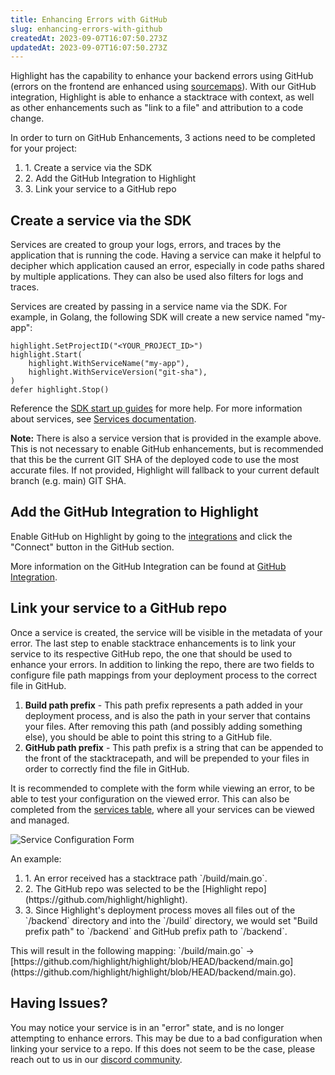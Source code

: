 ```yaml
---
title: Enhancing Errors with GitHub
slug: enhancing-errors-with-github
createdAt: 2023-09-07T16:07:50.273Z
updatedAt: 2023-09-07T16:07:50.273Z
---
```


Highlight has the capability to enhance your backend errors using GitHub (errors on the frontend are enhanced using [sourcemaps](./sourcemaps.md)). With our GitHub
integration, Highlight is able to enhance a stacktrace with context, as well as other enhancements such as "link to a file" and attribution to a code change.


In order to turn on GitHub Enhancements, 3 actions need to be completed for your project:
<ol>
  <li>1. Create a service via the SDK</li>
  <li>2. Add the GitHub Integration to Highlight</li>
  <li>3. Link your service to a GitHub repo</li>
</ol>

## Create a service via the SDK
Services are created to group your logs, errors, and traces by the application that is running the code. Having a service can make it helpful to decipher
which application caused an error, especially in code paths shared by multiple applications. They can also be used also filters for logs and traces.

Services are created by passing in a service name via the SDK. For example, in Golang, the following SDK will create a new service named "my-app":
```
highlight.SetProjectID("<YOUR_PROJECT_ID>")
highlight.Start(
    highlight.WithServiceName("my-app"),
    highlight.WithServiceVersion("git-sha"),
)
defer highlight.Stop()
```

Reference the [SDK start up guides](../../../getting-started/1_overview.md) for more help. For more information about services, see [Services documentation](../../6_product-features/3_general-features/services.md).

<b>Note:</b> There is also a service version that is provided in the example above. This is not necessary to enable GitHub enhancements, but is recommended that this be the
current GIT SHA of the deployed code to use the most accurate files. If not provided, Highlight will fallback to your current default branch (e.g. main) GIT SHA.

## Add the GitHub Integration to Highlight
Enable GitHub on Highlight by going to the [integrations](https://app.highlight.io/integrations) and click the "Connect" button in the GitHub section.

More information on the GitHub Integration can be found at [GitHub Integration](../../7_integrations/github-integration.md).

## Link your service to a GitHub repo
Once a service is created, the service will be visible in the metadata of your error. The last step to enable stacktrace enhancements is to link your service to
its respective GitHub repo, the one that should be used to enhance your errors. In addition to linking the repo, there are two fields to configure file path mappings from your
deployment process to the correct file in GitHub.

1. <b>Build path prefix</b> - This path prefix represents a path added in your deployment process, and is also the path in your server that contains your files.
After removing this path (and possibly adding something else), you should be able to point this string to a GitHub file.
2. <b>GitHub path prefix</b> - This path prefix is a string that can be appended to the front of the stacktracepath, and will be prepended to your files in order to correctly find the file in GitHub.

It is recommended to complete with the form while viewing an error, to be able to test your configuration on the viewed error. This can also be completed from the [services table](https://app.highlight.io/settings/services), where all your services can be viewed and managed.

![Service Configuration Form](/images/features/enhancingErrorsWithGithub.png)

An example:
<ol>
    <li>1. An error received has a stacktrace path `/build/main.go`.</li>
    <li>2. The GitHub repo was selected to be the [Highlight repo](https://github.com/highlight/highlight).</li>
    <li>3. Since Highlight's deployment process moves all files out of the `/backend` directory and into the `/build` directory, we would set "Build prefix path"
    to `/backend` and GitHub prefix path to `/backend`.</li>
</ol>
This will result in the following mapping: 
`/build/main.go` -> [https://github.com/highlight/highlight/blob/HEAD/backend/main.go](https://github.com/highlight/highlight/blob/HEAD/backend/main.go).

## Having Issues?
You may notice your service is in an "error" state, and is no longer attempting to enhance errors. This may be due to a bad configuration when linking your service to a repo. If this does not seem to be the case, please reach out to us in our [discord community](https://highlight.io/community).
